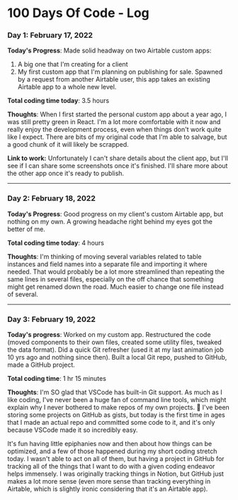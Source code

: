 # 100 Days Of Code - Log

### Day 1: February 17, 2022

**Today's Progress**: Made solid headway on two Airtable custom apps:
1. A big one that I'm creating for a client
1. My first custom app that I'm planning on publishing for sale. Spawned by a request from another Airtable user, this app takes an existing Airtable app to a whole new level.

**Total coding time today**: 3.5 hours

**Thoughts**: When I first started the personal custom app about a year ago, I was still pretty green in React. I'm a lot more comfortable with it now and really enjoy the development process, even when things don't work quite like I expect. There are bits of my original code that I'm able to salvage, but a good chunk of it will likely be scrapped.

**Link to work:** Unfortunately I can't share details about the client app, but I'll see if I can share some screenshots once it's finished. I'll share more about the other app once it's ready to publish.

---

### Day 2: February 18, 2022

**Today's Progress**: Good progress on my client's custom Airtable app, but nothing on my own. A growing headache right behind my eyes got the better of me.

**Total coding time today**: 4 hours

**Thoughts**: I'm thinking of moving several variables related to table instances and field names into a separate file and importing it where needed. That would probably be a lot more streamlined than repeating the same lines in several files, especially on the off chance that something might get renamed down the road. Much easier to change one file instead of several.

---

### Day 3: February 19, 2022

**Today's progress**: Worked on my custom app. Restructured the code (moved components to their own files, created some utility files, tweaked the data format). Did a quick Git refresher (used it at my last animation job 10 yrs ago and nothing since then). Built a local Git repo, pushed to GitHub, made a GitHub project.

**Total coding time**: 1 hr 15 minutes

**Thoughts**: I'm SO glad that VSCode has built-in Git support. As much as I like coding, I've never been a huge fan of command line tools, which might explain why I never bothered to make repos of my own projects. 🤣 I've been storing some projects on GitHub as gists, but today is the first time in ages that I made an actual repo and committed some code to it, and it's only because VSCode made it so incredibly easy.

It's fun having little epiphanies now and then about how things can be optimized, and a few of those happened during my short coding stretch today. I wasn't able to act on all of them, but having a project in GitHub for tracking all of the things that I want to do with a given coding endeavor helps immensely. I was originally tracking things in Notion, but GitHub just makes a lot more sense (even more sense than tracking everything in Airtable, which is slightly ironic considering that it's an Airtable app).
